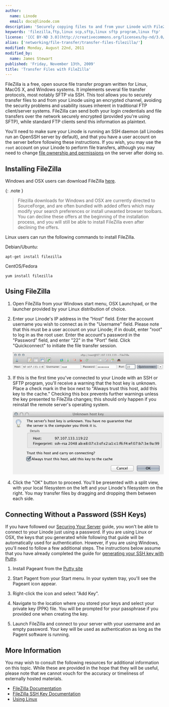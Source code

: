 ```yaml
---
author:
  name: Linode
  email: docs@linode.com
description: 'Securely copying files to and from your Linode with FileZilla, a free and open source file transfer client for Linux, OSX, and Windows systems.'
keywords: 'filezilla,ftp,linux scp,sftp,linux sftp program,linux ftp'
license: '[CC BY-ND 3.0](http://creativecommons.org/licenses/by-nd/3.0/us/)'
alias: ['networking/file-transfer/transfer-files-filezilla/']
modified: Monday, August 22nd, 2011
modified_by:
  name: James Stewart
published: 'Friday, November 13th, 2009'
title: 'Transfer Files with FileZilla'
---
```


FileZilla is a free, open source file transfer program written for Linux, MacOS X, and Windows systems. It implements several file transfer protocols, most notably SFTP via SSH. This tool allows you to securely transfer files to and from your Linode using an encrypted channel, avoiding the security problems and usability issues inherent in traditional FTP client/server systems. FileZilla can send both your login credentials and file transfers over the network securely encrypted (provided you're using SFTP), while standard FTP clients send this information as plaintext.

You'll need to make sure your Linode is running an SSH daemon (all Linodes run an OpenSSH server by default), and that you have a user account on the server before following these instructions. If you wish, you may use the `root` account on your Linode to perform file transfers, although you may need to change [file ownership and permissions](/docs/using-linux/users-and-groups) on the server after doing so.

Installing FileZilla
--------------------

Windows and OSX users can download FileZilla [here](https://filezilla-project.org).

 {: .note }
>Filezilla downloads for Windows and OSX are currently directed to SourceForge, and are often bundled with added offers which may modify your search preferences or install unwanted browser toolbars.  You can decline these offers at the beginning of the installation process, and you will still be able to install FileZilla even after declining the offers.

Linux users can run the following commands to install FileZilla.

Debian/Ubuntu:

    apt-get install filezilla

CentOS/Fedora

    yum install filezilla

Using FileZilla
---------------

1.  Open FileZilla from your Windows start menu, OSX Launchpad, or the launcher provided by your Linux distribution of choice.

2.  Enter your Linode's IP address in the "Host" field. Enter the account username you wish to connect as in the "Username" field. Please note that this must be a user account on your Linode; if in doubt, enter "root" to log in as the root user. Enter the account's password in the "Password" field, and enter "22" in the "Port" field. Click "Quickconnect" to initiate the file transfer session.

    [![Quickconnect](/docs/assets/filezilla-quick-connect-resized.png)](/docs/assets/filezilla-quick-connect.png)

3.  If this is the first time you've connected to your Linode with an SSH or SFTP program, you'll receive a warning that the host key is unknown. Place a check mark in the box next to "Always trust this host, add this key to the cache." Checking this box prevents further warnings unless the key presented to FileZilla changes; this should only happen if you reinstall the remote server's operating system.

    [![Unknown Key](/docs/assets/filezilla-unknown-key.png)](/docs/assets/filezilla-unknown-key.png)

4.  Click the "OK" button to proceed. You'll be presented with a split view, with your local filesystem on the left and your Linode's filesystem on the right. You may transfer files by dragging and dropping them between each side.

Connecting Without a Password (SSH Keys)
----------------------------------------

If you have followed our [Securing Your Server](docs/security/securing-your-server) guide, you won't be able to connect to your Linode just using a password. If you are using Linux or OSX, the keys that you generated while following that guide will be automatically used for authentication.  However, if you are using Windows, you'll need to follow a few additional steps. The instructions below assume that you have already completed the guide for [generating your SSH key with Putty](https://www.linode.com/docs/security/use-public-key-authentication-with-ssh#windows-operating-system).

1.  Install Pageant from the [Putty site](http://www.chiark.greenend.org.uk/~sgtatham/putty/download.html)

2.  Start Pagent from your Start menu. In your system tray, you'll see the Pageant icon appear.

3.  Right-click the icon and select "Add Key".

4.  Navigate to the location where you stored your keys and select your private key (PPK) file. You will be prompted for your passphrase if you provided one when creating the key.

5.  Launch FileZilla and connect to your server with your username and an empty password.  Your key will be used as authentication as long as the Pagent software is running.

More Information
----------------

You may wish to consult the following resources for additional information on this topic. While these are provided in the hope that they will be useful, please note that we cannot vouch for the accuracy or timeliness of externally hosted materials.

- [FileZilla Documentation](http://wiki.filezilla-project.org/Documentation)
- [FileZilla SSH Key Documentation](https://wiki.filezilla-project.org/Howto#SFTP_using_SSH2:_Key_based_authentication)
- [Using Linux](/docs/using-linux/)
